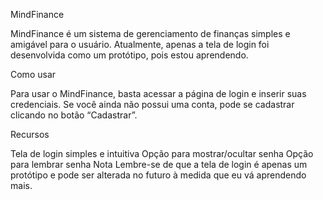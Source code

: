 MindFinance

MindFinance é um sistema de gerenciamento de finanças simples e amigável para o usuário. Atualmente, apenas a tela de login foi desenvolvida como um protótipo, pois estou aprendendo.

Como usar

Para usar o MindFinance, basta acessar a página de login e inserir suas credenciais. Se você ainda não possui uma conta, pode se cadastrar clicando no botão “Cadastrar”.

Recursos

Tela de login simples e intuitiva
Opção para mostrar/ocultar senha
Opção para lembrar senha
Nota
Lembre-se de que a tela de login é apenas um protótipo e pode ser alterada no futuro à medida que eu vá aprendendo mais.
